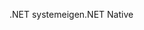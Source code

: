<span data-ttu-id="270e5-101">.NET systemeigen</span><span class="sxs-lookup"><span data-stu-id="270e5-101">.NET Native</span></span>